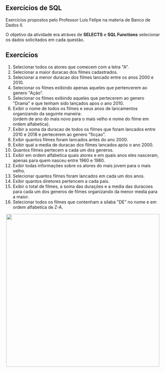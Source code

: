 <h2>Exercícios de SQL</h2>

<p>Exercícios propostos pelo Professor Luís Felipe na materia de Banco de Dados II.</p>

<p>O objetivo da atividade era atráves de <strong>SELECTS</strong> e <strong>SQL Functions</strong> selecionar os dados solicitados em cada questão.</p>

<h2>Exercícios</h2>

<div align=left>

1. Selecionar todos os atores que comecem com a letra "A".<br>
2. Selecionar a maior duracao dos filmes cadastrados.<br>
3. Selecionar a menor duracao dos filmes lancado entre os anos 2000 e 2010.<br>
4. Selecionar os filmes exibindo apenas aqueles que pertencerem ao genero "Ação".<br>
5. Selecionar os filmes exibindo aqueles que pertecerem ao genero "Drama" e que tenham sido lançados apos o ano 2010.<br>
6. Exibir o nome de todos os filmes e seus anos de lancamentos organizando  da seguinte maneira: <br> (ordem de ano do mais novo para o mais velho e nome do filme em ordem alfabetica).<br>
7. Exibir a soma da duracao de todos os filmes que foram lancados entre 2010 e 2018 e pertecerem ao genero "ficçao".<br>
8. Exibir quantos filmes foram lancados antes do ano 2000.<br>
9. Exibir qual a media de duracao dos filmes lancados após o ano 2000.<br>
10. Quantos filmes pertecem a cada um dos generos.<br>
11. Exibir em ordem alfabetica quais atores e em quais anos eles nasceram, apenas para quem nasceu entre 1960 e 1980.<br>
12. Exibir todas informações sobre os atores do mais jovem para o mais velho.<br>
13. Selecionar quantos filmes foram lancados em cada um dos anos.<br>
14. Exibir quantos diretores pertencem a cada pais.<br>
15. Exibir o total de filmes, a soma das durações e a media das duracoes para cada um dos generos de filmes organizando da menor media para a maior.<br>
16. Selecionar todos os filmes que contenham a silaba "DE" no nome e em ordem alfabetica de Z-A.<br>
</div>

<div align=center>
  <img src="https://download.logo.wine/logo/MySQL/MySQL-Logo.wine.png" width=500>
</div>
